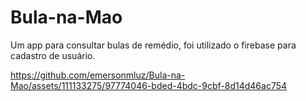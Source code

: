 # Bula-na-Mao
Um app para consultar bulas de remédio, foi utilizado o firebase para cadastro de usuário.

https://github.com/emersonmluz/Bula-na-Mao/assets/111133275/97774046-bded-4bdc-9cbf-8d14d46ac754
